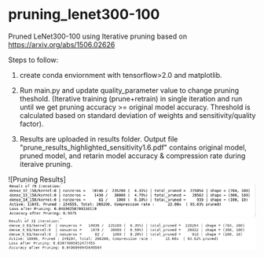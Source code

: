 # pruning_lenet300-100
Pruned LeNet300-100 using Iterative pruning based on https://arxiv.org/abs/1506.02626 

Steps to follow:
1. create conda enviornment with tensorflow>2.0 and matplotlib.


2. Run main.py and update quality_parameter value to change pruning theshold.
   (Iterative training (prune+retrain) in single iteration and run until we get pruning accuracy >= original model accuracy.
    Threshold is calculated based on standard deviation of weights and sensitivity/quality factor).

3. Results are uploaded in results folder. 
   Output file "prune_results_highlighted_sensitivity1.6.pdf" contains original model, pruned model, and retarin model accuracy & compression rate during iteraive pruning.


![Pruning Results]
![Pruning Results](https://github.com/tomshalini/pruning_lenet300-100/blob/master/results/result1.png)
![Pruning Results](https://github.com/tomshalini/pruning_lenet300-100/blob/master/results/result2.png)


